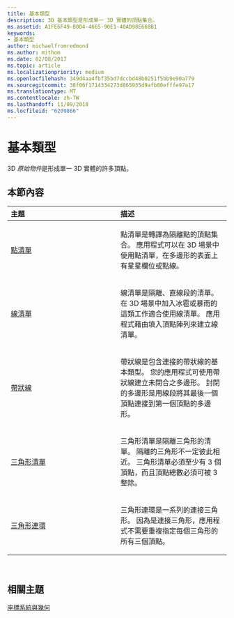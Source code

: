 ```yaml
---
title: 基本類型
description: 3D 基本類型是形成單一 3D 實體的頂點集合。
ms.assetid: A1FE6F49-B0D4-4665-90E1-40AD98E668B1
keywords:
- 基本類型
author: michaelfromredmond
ms.author: mithom
ms.date: 02/08/2017
ms.topic: article
ms.localizationpriority: medium
ms.openlocfilehash: 349d4aa4fbf35bd7dccbd48b0251f5bb9e90a779
ms.sourcegitcommit: 38f06f1714334273d865935d9afb80efffe97a17
ms.translationtype: MT
ms.contentlocale: zh-TW
ms.lasthandoff: 11/09/2018
ms.locfileid: "6209866"
---
```

# <a name="primitives"></a>基本類型


3D *原始物件*是形成單一 3D 實體的許多頂點。

## <a name="span-idin-this-sectionspanin-this-section"></a><span id="in-this-section"></span>本節內容


<table>
<colgroup>
<col width="50%" />
<col width="50%" />
</colgroup>
<thead>
<tr class="header">
<th align="left">主題</th>
<th align="left">描述</th>
</tr>
</thead>
<tbody>
<tr class="odd">
<td align="left"><p><a href="point-lists.md">點清單</a></p></td>
<td align="left"><p>點清單是轉譯為隔離點的頂點集合。 應用程式可以在 3D 場景中使用點清單，在多邊形的表面上有星星欄位或點線。</p></td>
</tr>
<tr class="even">
<td align="left"><p><a href="line-lists.md">線清單</a></p></td>
<td align="left"><p>線清單是隔離、直線段的清單。 在 3D 場景中加入冰雹或暴雨的這類工作適合使用線清單。 應用程式藉由填入頂點陣列來建立線清單。</p></td>
</tr>
<tr class="odd">
<td align="left"><p><a href="line-strips.md">帶狀線</a></p></td>
<td align="left"><p>帶狀線是包含連接的帶狀線的基本類型。 您的應用程式可使用帶狀線建立未閉合之多邊形。 封閉的多邊形是用線段將其最後一個頂點連接到第一個頂點的多邊形。</p></td>
</tr>
<tr class="even">
<td align="left"><p><a href="triangle-lists.md">三角形清單</a></p></td>
<td align="left"><p>三角形清單是隔離三角形的清單。 隔離的三角形不一定彼此相近。 三角形清單必須至少有 3 個頂點，而且頂點總數必須可被 3 整除。</p></td>
</tr>
<tr class="odd">
<td align="left"><p><a href="triangle-strips.md">三角形連環</a></p></td>
<td align="left"><p>三角形連環是一系列的連接三角形。 因為是連接三角形，應用程式不需要重複指定每個三角形的所有三個頂點。</p></td>
</tr>
</tbody>
</table>

 

## <a name="span-idrelated-topicsspanrelated-topics"></a><span id="related-topics"></span>相關主題


[座標系統與幾何](coordinate-systems-and-geometry.md)

 

 




